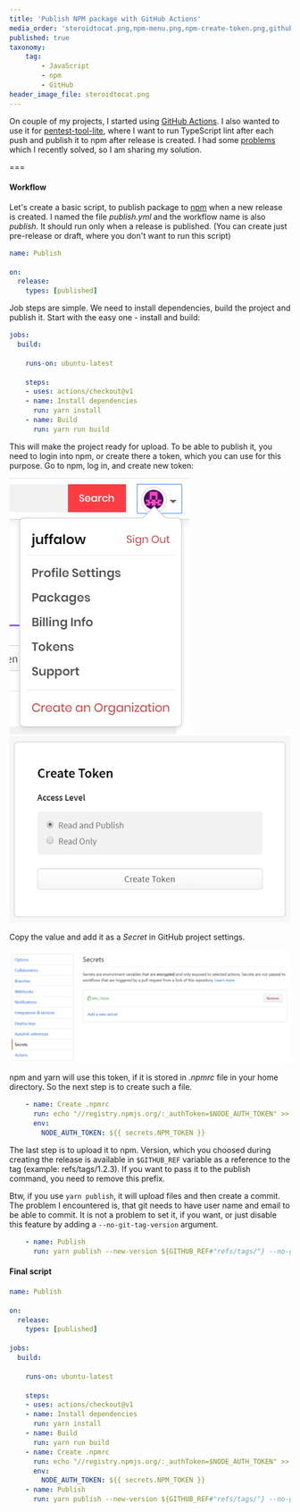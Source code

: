 ```yaml
---
title: 'Publish NPM package with GitHub Actions'
media_order: 'steroidtocat.png,npm-menu.png,npm-create-token.png,github-secrets.png'
published: true
taxonomy:
    tag:
        - JavaScript
        - npm
        - GitHub
header_image_file: steroidtocat.png
---
```


On couple of my projects, I started using [GitHub Actions](https://github.com/features/actions). I also wanted to use it for [pentest-tool-lite](https://github.com/juffalow/pentest-tool-lite), where I want to run TypeScript lint after each push and publish it to npm after release is created. I had some [problems](https://github.community/t5/GitHub-Actions/Publish-NPM-package/td-p/38396) which I recently solved, so I am sharing my solution.

===

#### Workflow

Let's create a basic script, to publish package to [npm](https://www.npmjs.com/) when a new release is created. I named the file *publish.yml* and the workflow name is also *publish*. It should run only when a release is published. (You can create just pre-release or draft, where you don't want to run this script)

```yml
name: Publish

on:
  release:
    types: [published]
```

Job steps are simple. We need to install dependencies, build the project and publish it. Start with the easy one - install and build:

```yml
jobs:
  build:

    runs-on: ubuntu-latest
    
    steps:
    - uses: actions/checkout@v1
    - name: Install dependencies
      run: yarn install
    - name: Build
      run: yarn run build
```

This will make the project ready for upload. To be able to publish it, you need to login into npm, or 
create there a token, which you can use for this purpose. Go to npm, log in, and create new token:

![npm profile menu](npm-menu.png?lightbox=600,400&resize=400,400) ![npm create token form](npm-create-token.png?lightbox=600,400&resize=400,400)

Copy the value and add it as a *Secret* in GitHub project settings.

![github setting secrets](github-secrets.png?lightbox=600,400&resize=600,400)

npm and yarn will use this token, if it is stored in *.npmrc* file in your home directory. So the next step is to create such a file.

```yml
    - name: Create .npmrc
      run: echo "//registry.npmjs.org/:_authToken=$NODE_AUTH_TOKEN" >> ~/.npmrc
      env:
        NODE_AUTH_TOKEN: ${{ secrets.NPM_TOKEN }}
```

The last step is to upload it to npm. Version, which you choosed during creating the release is available in `$GITHUB_REF` variable as a reference to the tag (example: refs/tags/1.2.3). If you want to pass it to the publish command, you need to remove this prefix.

Btw, if you use `yarn publish`, it will upload files and then create a commit. The problem I encountered is, that git needs to have user name and email to be able to commit. It is not a problem to set it, if you want, or just disable this feature by adding a `--no-git-tag-version` argument.

```yml
    - name: Publish
      run: yarn publish --new-version ${GITHUB_REF#"refs/tags/"} --no-git-tag-version
```

#### Final script

```yml
name: Publish

on:
  release:
    types: [published]

jobs:
  build:

    runs-on: ubuntu-latest
    
    steps:
    - uses: actions/checkout@v1
    - name: Install dependencies
      run: yarn install
    - name: Build
      run: yarn run build
    - name: Create .npmrc
      run: echo "//registry.npmjs.org/:_authToken=$NODE_AUTH_TOKEN" >> ~/.npmrc
      env:
        NODE_AUTH_TOKEN: ${{ secrets.NPM_TOKEN }}
    - name: Publish
      run: yarn publish --new-version ${GITHUB_REF#"refs/tags/"} --no-git-tag-version
```
